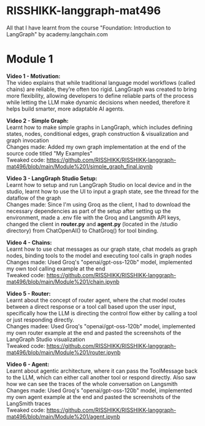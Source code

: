 # RISSHIKK-langgraph-mat496
All that I have learnt from the course "Foundation: Introduction to LangGraph" by academy.langchain.com

# Module 1

**Video 1 - Motivation:**  
    The video explains that while traditional language model workflows (called chains) are reliable, they’re often too rigid. LangGraph was created to bring more flexibility, allowing developers to define reliable parts of the process while letting the LLM make dynamic decisions when needed, therefore it helps build smarter, more adaptable AI agents.  

**Video 2 - Simple Graph:**  
    Learnt how to make simple graphs in LangGraph, which includes defining states, nodes, conditional edges, graph construction & visualization and graph invocation  
    Changes made: Added my own graph implementation at the end of the source code titled "My Examples"  
    Tweaked code: https://github.com/RISSHIKK/RISSHIKK-langgraph-mat496/blob/main/Module%201/simple_graph_final.ipynb  

**Video 3 - LangGraph Studio Setup:**  
    Learnt how to setup and run LangGraph Studio on local device and in the studio, learnt how to use the UI to input a graph state, see the thread for the dataflow of the graph  
    Changes made: Since I'm using Groq as the client, I had to download the necessary dependencies as part of the setup after setting up the environment, made a .env file with the Groq and Langsmith API keys, changed the client in **router.py** and **agent.py** (located in the /studio directory) from ChatOpenAI() to ChatGroq() for tool binding.  

**Video 4 - Chains:**  
    Learnt how to use chat messages as our graph state, chat models as graph nodes, binding tools to the model and executing tool calls in graph nodes  
    Changes made: Used Groq's "openai/gpt-oss-120b" model, implemented my own tool calling example at the end  
    Tweaked code: https://github.com/RISSHIKK/RISSHIKK-langgraph-mat496/blob/main/Module%201/chain.ipynb  

**Video 5 - Router:**  
    Learnt about the concept of router agent, where the chat model routes between a direct response or a tool call based upon the user input, specifically how the LLM is directing the control flow either by calling a tool or just responding directly.  
    Changes madee: Used Groq's "openai/gpt-oss-120b" model, implemented my own router example at the end and pasted the screenshots of the LangGraph Studio visualization  
    Tweaked code: https://github.com/RISSHIKK/RISSHIKK-langgraph-mat496/blob/main/Module%201/router.ipynb  

**Video 6 - Agent:**  
    Learnt about agentic architecture, where it can pass the ToolMessage back to the LLM, which can either call another tool or respond directly. Also saw how we can see the traces of the whole conversation on Langsmith  
    Changes made: Used Groq's "openai/gpt-oss-120b" model, implemented my own agent example at the end and pasted the screenshots of the LangSmith traces  
    Tweaked code: https://github.com/RISSHIKK/RISSHIKK-langgraph-mat496/blob/main/Module%201/agent.ipynb  

